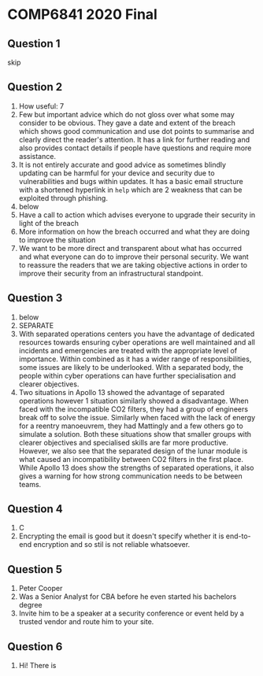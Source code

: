 # COMP6841 2020 Final

## Question 1

skip

## Question 2

1. How useful: 7
2. Few but important advice which do not gloss over what some may consider to be obvious. They gave a date and extent of the breach which shows good communication and use dot points to summarise and clearly direct the reader's attention. It has a link for further reading and also provides contact details if people have questions and require more assistance.
3. It is not entirely accurate and good advice as sometimes blindly updating can be harmful for your device and security due to vulnerabilities and bugs within updates. It has a basic email structure with a shortened hyperlink in `help` which are 2 weakness that can be exploited through phishing.
4. below
  1. Have a call to action which advises everyone to upgrade their security in light of the breach
  2. More information on how the breach occurred and what they are doing to improve the situation
5. We want to be more direct and transparent about what has occurred and what everyone can do to improve their personal security. We want to reassure the readers that we are taking objective actions in order to improve their security from an infrastructural standpoint.

## Question 3

1. below
  1. SEPARATE
  2. With separated operations centers you have the advantage of dedicated resources towards ensuring cyber operations are well maintained and all incidents and emergencies are treated with the appropriate level of importance. Within combined as it has a wider range of responsibilities, some issues are likely to be underlooked. With a separated body, the people within cyber operations can have further specialisation and clearer objectives.
  3. Two situations in Apollo 13 showed the advantage of separated operations however 1 situation similarly showed a disadvantage. When faced with the incompatible CO2 filters, they had a group of engineers break off to solve the issue. Similarly when faced with the lack of energy for a reentry manoeuvrem, they had Mattingly and a few others go to simulate a solution. Both these situations show that smaller groups with clearer objectives and specialised skills are far more productive. However, we also see that the separated design of the lunar module is what caused an incompatibility between CO2 filters in the first place. While Apollo 13 does show the strengths of separated operations, it also gives a warning for how strong communication needs to be between teams.

## Question 4

1. C
2. Encrypting the email is good but it doesn't specify whether it is end-to-end encryption and so stil is not reliable whatsoever.

## Question 5

1. Peter Cooper
2. Was a Senior Analyst for CBA before he even started his bachelors degree
3. Invite him to be a speaker at a security conference or event held by a trusted vendor and route him to your site.

## Question 6

1. Hi! There is 
